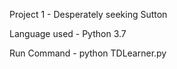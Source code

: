 Project 1 - Desperately seeking Sutton


Language used - Python 3.7


Run Command - python TDLearner.py